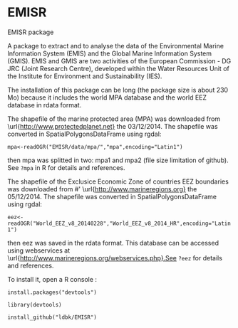 EMISR
=====

EMISR package

A package to extract and to analyse the data of the Environmental
Marine Information System (EMIS) and the Global Marine Information System
(GMIS). EMIS and GMIS are two activities of the European Commission - DG
JRC (Joint Research Centre), developed within the Water Resources Unit of
the Institute for Environment and Sustainability (IES).

The installation of this package can be long (the package size is about 230 Mo) 
because it includes the world MPA database and the world EEZ database in rdata format.

The shapefile of the marine protected area (MPA) was downloaded from
\url{http://www.protectedplanet.net} the 03/12/2014.
The shapefile was converted in SpatialPolygonsDataFrame using rgdal:

`mpa<-readOGR("EMISR/data/mpa/","mpa",encoding="Latin1")`

then mpa was splitted in two: mpa1 and mpa2 (file size limitation of github).
See `?mpa` in R for details and references.

The shapefile of the Exclusice Economic Zone of countries EEZ boundaries 
was downloaded from #' \url{http://www.marineregions.org} the 05/12/2014.
The shapefile was converted in SpatialPolygonsDataFrame using rgdal:

`eez<-readOGR("World_EEZ_v8_20140228","World_EEZ_v8_2014_HR",encoding="Latin1")`

then eez was saved in the rdata format.
This database can be accessed using webservices at \url{http://www.marineregions.org/webservices.php}.See `?eez` for details and references.

To install it, open a R console :

`install.packages("devtools")`

`library(devtools)`

`install_github("ldbk/EMISR")`

